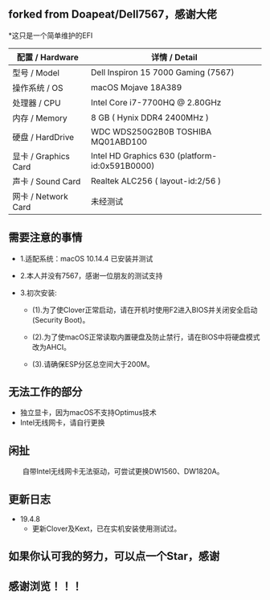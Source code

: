  ## forked from Doapeat/Dell7567，感谢大佬
 *这只是一个简单维护的EFI

| 配置 / Hardware | 详情 / Detail|
| ------ | ------ | 
| 型号 / Model | Dell Inspiron 15 7000 Gaming (7567) |
| 操作系统 / OS | macOS Mojave 18A389 |
| 处理器 / CPU | Intel Core i7-7700HQ @ 2.80GHz |
| 内存 / Memory|  8 GB ( Hynix DDR4 2400MHz )|
| 硬盘 / HardDrive| WDC WDS250G2B0B  TOSHIBA MQ01ABD100|
| 显卡 / Graphics Card| Intel HD Graphics 630 (platform-id:0x591B0000) |
| 声卡 / Sound Card | Realtek ALC256 ( layout-id:2/56 )|
| 网卡 / Network Card | 未经测试 |

## 需要注意的事情
* 1.适配系统：macOS 10.14.4 已安装并测试

* 2.本人并没有7567，感谢一位朋友的测试支持  

* 3.初次安装:
	* (1).为了使Clover正常启动，请在开机时使用F2进入BIOS并关闭安全启动(Security Boot)。

	* (2).为了使macOS正常读取内置硬盘及防止禁行，请在BIOS中将硬盘模式改为AHCI。

	* (3).请确保ESP分区总空间大于200M。
	
## 无法工作的部分

- 独立显卡，因为macOS不支持Optimus技术
- Intel无线网卡，请自行更换


## 闲扯


&emsp;&emsp;自带Intel无线网卡无法驱动，可尝试更换DW1560、DW1820A。
&emsp;&emsp;


## 更新日志

* 19.4.8
	* 更新Clover及Kext，已在实机安装使用测试过。

## 如果你认可我的努力，可以点一个Star，感谢


## 感谢浏览！！！
